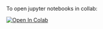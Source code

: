 To open jupyter notebooks in collab:

[![Open In Colab](https://colab.research.google.com/assets/colab-badge.svg)](https://colab.research.google.com/github.com/julprat/CourseDP_hub/Optimal_Growth.ipynb) 

